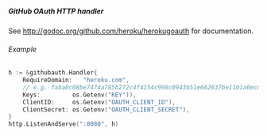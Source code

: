 ##### GitHub OAuth HTTP handler


See <http://godoc.org/github.com/heroku/herokugoauth> for documentation.

###### Example

```go
h := &githubauth.Handler{
	RequireDomain:   "heroku.com",
	// e.g. faba0c08be7474a785b272c4f4154c998c0943b51e662637be11b1a0ecda43b3
	Keys:         os.Getenv("KEY")),
	ClientID:     os.Getenv("OAUTH_CLIENT_ID"),
	ClientSecret: os.Getenv("OAUTH_CLIENT_SECRET"),
}
http.ListenAndServe(":8080", h)
```
